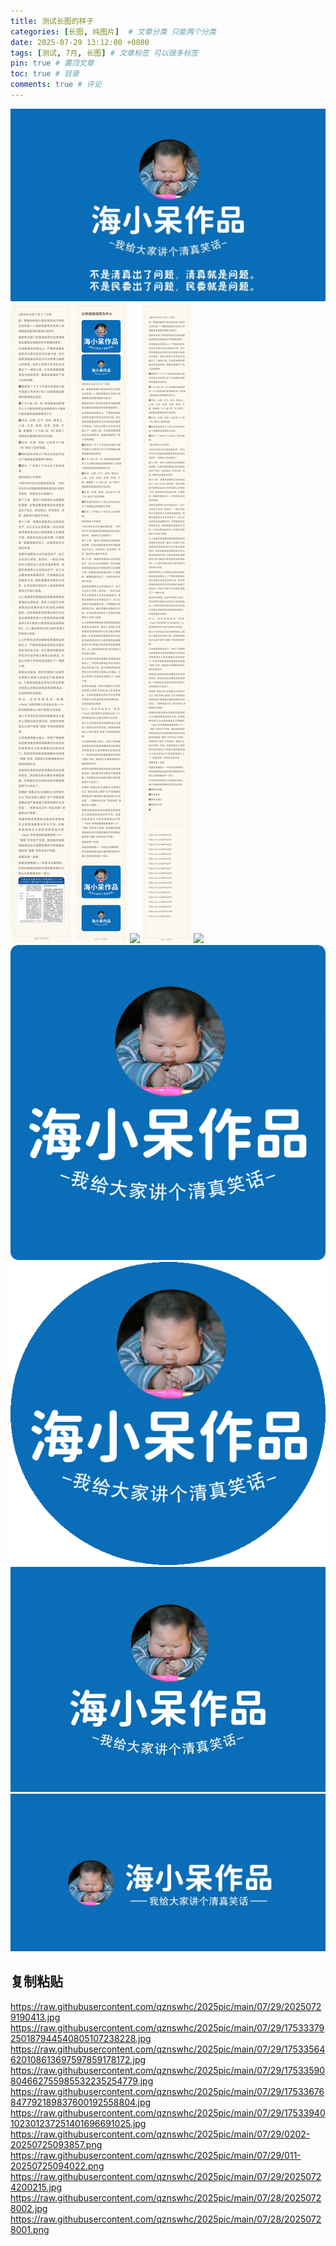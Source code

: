 ```yaml
---
title: 测试长图的样子
categories: [长图, 纯图片]  # 文章分类 只能两个分类
date: 2025-07-29 13:12:00 +0800
tags: [测试, 7月, 长图] # 文章标签 可以很多标签
pin: true # 置顶文章
toc: true # 目录
comments: true # 评论
---
```



![](https://raw.githubusercontent.com/qznswhc/2025pic/main/07/29/20250729190413.jpg)
![](https://raw.githubusercontent.com/qznswhc/2025pic/main/07/29/17533379250187944540805107238228.jpg)
![](https://raw.githubusercontent.com/qznswhc/2025pic/main/07/29/17533564620108613697597859178172.jpg)
![](https://raw.githubusercontent.com/qznswhc/2025pic/main/07/29/17533590804662755985532235254779.jpg)
![](https://raw.githubusercontent.com/qznswhc/2025pic/main/07/29/17533676847792189837600192558804.jpg)
![](https://raw.githubusercontent.com/qznswhc/2025pic/main/07/29/17533940102301237251401696691025.jpg)
![](https://raw.githubusercontent.com/qznswhc/2025pic/main/07/29/0202-20250725093857.png)
![](https://raw.githubusercontent.com/qznswhc/2025pic/main/07/29/011-20250725094022.png)
![](https://raw.githubusercontent.com/qznswhc/2025pic/main/07/29/20250724200215.jpg)
![](https://raw.githubusercontent.com/qznswhc/2025pic/main/07/28/20250728002.jpg)


## 复制粘贴
https://raw.githubusercontent.com/qznswhc/2025pic/main/07/29/20250729190413.jpg
https://raw.githubusercontent.com/qznswhc/2025pic/main/07/29/17533379250187944540805107238228.jpg
https://raw.githubusercontent.com/qznswhc/2025pic/main/07/29/17533564620108613697597859178172.jpg
https://raw.githubusercontent.com/qznswhc/2025pic/main/07/29/17533590804662755985532235254779.jpg
https://raw.githubusercontent.com/qznswhc/2025pic/main/07/29/17533676847792189837600192558804.jpg
https://raw.githubusercontent.com/qznswhc/2025pic/main/07/29/17533940102301237251401696691025.jpg
https://raw.githubusercontent.com/qznswhc/2025pic/main/07/29/0202-20250725093857.png
https://raw.githubusercontent.com/qznswhc/2025pic/main/07/29/011-20250725094022.png
https://raw.githubusercontent.com/qznswhc/2025pic/main/07/29/20250724200215.jpg
https://raw.githubusercontent.com/qznswhc/2025pic/main/07/28/20250728002.jpg
https://raw.githubusercontent.com/qznswhc/2025pic/main/07/28/20250728001.png
